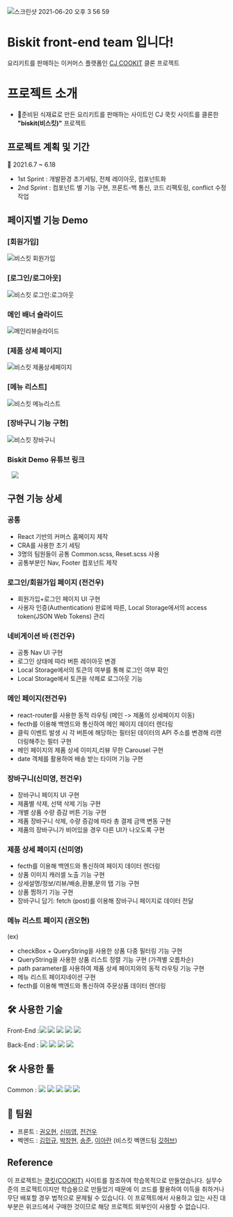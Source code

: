 ![스크린샷 2021-06-20 오후 3 56 59](https://user-images.githubusercontent.com/73716178/122665086-3a8b0180-d1e0-11eb-8ac0-064b0fcfa6ab.png)

# Biskit front-end team 입니다!
요리키트를 판매하는 이커머스 플랫폼인  [CJ COOKIT](https://www.cjcookit.com/pc/main) 클론 프로젝트

# 프로젝트 소개
- 📢준비된 식재료로 만든 요리키트를 판매하는 사이트인 CJ 쿡킷 사이트를 클론한 **"biskit(비스킷)"** 프로젝트

## 프로젝트 계획 및 기간
📆 2021.6.7 ~ 6.18
- 1st Sprint : 개발환경 초기세팅, 전체 레이아웃, 컴포넌트화
- 2nd Sprint : 컴포넌트 별 기능 구현, 프론트-백 통신, 코드 리팩토링, conflict 수정 작업

## 페이지별 기능 Demo
### [회원가입]
![비스킷 회원가입](https://user-images.githubusercontent.com/73716178/122664662-bfc0e700-d1dd-11eb-90c0-1488e700f75d.gif)
### [로그인/로그아웃]
![비스킷 로그인:로그아웃](https://user-images.githubusercontent.com/73716178/122664543-17128780-d1dd-11eb-8b9d-5ab11fa72bec.gif)
### 메인 배너 슬라이드
![메인리뷰슬라이드](https://user-images.githubusercontent.com/73716178/122664644-9c963780-d1dd-11eb-8caa-6855bd334c8b.gif)
### [제품 상세 페이지]
![비스킷 제품상세페이지](https://user-images.githubusercontent.com/73716178/122664656-af107100-d1dd-11eb-8997-97fb06401656.gif)
### [메뉴 리스트]
![비스킷 메뉴리스트](https://user-images.githubusercontent.com/73716178/122664658-b46dbb80-d1dd-11eb-966e-baadd6be4c96.gif)
### [장바구니 기능 구현]
![비스킷 장바구니](https://user-images.githubusercontent.com/73716178/122664783-61e0cf00-d1de-11eb-8fbc-4491bee09b18.gif)

### Biskit Demo 유튜브 링크
<a href="https://www.youtube.com/watch?v=SE_5vtrBrsg">
    <img src="http://img.shields.io/badge/-YouTube-FF0000?style=flat&logo=YouTube&link=https://https://www.youtube.com/watch?v=SE_5vtrBrsg/"
        style="height : auto; margin-left : 10px; margin-right : 10px;"/>
</a>

## 구현 기능 상세

### 공통 
- React 기반의 커머스 홈페이지 제작
- CRA를 사용한 초기 세팅
- 3명의 팀원들이 공통 Common.scss, Reset.scss 사용
- 공통부분인 Nav, Footer 컴포넌트 제작

### 로그인/회원가입 페이지 (전건우)
- 회원가입+로그인 페이지 UI 구현
- 사용자 인증(Authentication) 완료에 따른, Local Storage에서의 access token(JSON Web Tokens) 관리

### 네비게이션 바 (전건우)
- 공통 Nav UI 구현
- 로그인 상태에 따라 버튼 레이아웃 변경
- Local Storage에서의 토큰의 여부를 통해 로그인 여부 확인
- Local Storage에서 토큰을 삭제로 로그아웃 기능

### 메인 페이지(전건우)
- react-router를 사용한 동적 라우팅 (메인 -> 제품의 상세페이지 이동)
- fecth를 이용해 백엔드와 통신하여 메인 페이지 데이터 렌더링
- 클릭 이벤트 발생 시 각 버튼에 해당하는 필터된 데이터의 API 주소를 변경해 리랜더링해주는 필터 구현
- 메인 페이지의 제품 상세 이미지,리뷰 무한 Carousel 구현
- date 객체를 활용하여 배송 받는 타이머 기능 구현 

### 장바구니(신미영, 전건우)
- 장바구니 페이지 UI 구현
- 제품별 삭제, 선택 삭제 기능 구현
- 개별 상품 수량 증감 버튼 기능 구현
- 제품 장바구니 삭제, 수량 증감에 따라 총 결제 금액 변동 구현
- 제품의 장바구니가 비어있을 경우 다른 UI가 나오도록 구현 

### 제품 상세 페이지 (신미영)
- fecth를 이용해 백엔드와 통신하여 페이지 데이터 렌더링
- 상품 이미지 캐러셀 노출 기능 구현
- 상세설명/정보/리뷰/배송,환불,문의 탭 기능 구현
- 상품 찜하기 기능 구현
- 장바구니 담기: fetch (post)를 이용해 장바구니 페이지로 데이터 전달

### 메뉴 리스트 페이지 (권오현)
(ex)
- checkBox + QueryString을 사용한 상품 다중 필터링 기능 구현
- QueryString을 사용한 상품 리스트 정렬 기능 구현 (가격별 오름차순)
- path parameter를 사용하여 제품 상세 페이지와의 동적 라우팅 기능 구현
- 메뉴 리스트 페이지네이션 구현
- fecth를 이용해 백엔드와 통신하여 주문상품 데이터 렌더링

## 🛠 사용한 기술

Front-End :<img src="https://img.shields.io/badge/HTML5-E34F26?style=flat-square&logo=HTML5&logoColor=white"/></a> <img src="https://img.shields.io/badge/React-61DAFB?style=flat-square&logo=React&logoColor=white"/></a> <img src="https://img.shields.io/badge/React_Router-CA4245?style=flat-square&logo=ReactRouter&logoColor=white"/></a> <img src="https://img.shields.io/badge/SCSS-CC6699?style=flat-square&logo=SASS&logoColor=white"/></a> <img src="https://img.shields.io/badge/JavaScript-F7DF1E?style=flat-square&logo=JavaScript&logoColor=white"/></a>

Back-End : <img src="https://img.shields.io/badge/Python-3776AB?style=flat-square&logo=Python&logoColor=white"/></a> <img src="https://img.shields.io/badge/Django-092E20?style=flat-square&logo=Django&logoColor=white"/></a> <img src="https://img.shields.io/badge/MySQL-4479A1?style=flat-square&logo=MySQL&logoColor=white"/></a> <img src="https://img.shields.io/badge/JWT-000000?style=flat-square&logo=JSONWebTokens&logoColor=white"/></a>

## 🛠 사용한 툴

Common : <img src="https://img.shields.io/badge/Slack-4A154B?style=flat-square&logo=Slack&logoColor=white"/></a> <img src="https://img.shields.io/badge/Trello-0052CC?style=flat-square&logo=Trello&logoColor=white"/></a> <img src="https://img.shields.io/badge/GitHub-181717?style=flat-square&logo=GitHub&logoColor=white"/></a> <img src="https://img.shields.io/badge/Git-F05032?style=flat-square&logo=Git&logoColor=white"/></a> <img src="https://img.shields.io/badge/PostMan-FF6C37?style=flat-square&logo=PostMan&logoColor=white"/></a>

## 👥 팀원

- 프론트 : [권오현](https://github.com/im667), [신미영](https://github.com/smy0102), [전건우](https://github.com/fghjjkl32)
- 벡엔드 : [김민규](https://github.com/SkyStar-K), [박창현](https://github.com/chp9419), [송준](https://github.com/riassuc), [이아란](https://github.com/araaaaan)
 (비스킷 벡앤드팀 [깃허브](https://github.com/wecode-bootcamp-korea/21-1st-Biskit-backend))

## Reference
이 프로젝트는 [쿡킷(COOKIT)](https://www.cjcookit.com/pc/main) 사이트를 참조하여 학습목적으로 만들었습니다.
실무수준의 프로젝트이지만 학습용으로 만들었기 때문에 이 코드를 활용하여 이득을 취하거나 무단 배포할 경우 법적으로 문제될 수 있습니다.
이 프로젝트에서 사용하고 있는 사진 대부분은 위코드에서 구매한 것이므로 해당 프로젝트 외부인이 사용할 수 없습니다.
